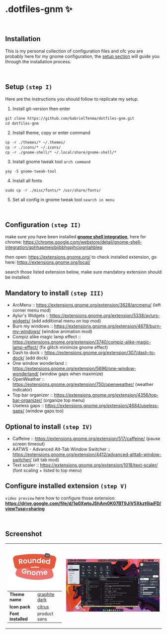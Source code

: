 <p align="left">
  <h1>.dotfiles-gnm ✨</h1>
</p>

<br>

## Installation
This is my personal collection of configuration files and ofc you are probably here for my gnome configuration, the [setup section](#setup) will guide you through the installation process.

<br>

## Setup `(step I)`
Here are the instructions you should follow to replicate my setup.

1. Install git-version then enter
  ```shell
  git clone https://github.com/GabrielTenma/dotfiles-gnm.git
  cd dotfiles-gnm
  ```
2. Install theme, copy or enter command
  ```shell
  cp -r ./themes/* ~/.themes/
  cp -r ./icons/* ~/.icons/
  cp -r ./gnome-shell/* ~/.local/share/gnome-shell/*
  ```
3. Install gnome tweak tool `arch command`
  ```shell
  yay -S gnome-tweak-tool
  ```
4. Install all fonts
  ```shell
  sudo cp -r ./misc/fonts/* /usr/share/fonts/
  ```
5. Set all config in gnome tweak tool
   `search in menu`

<br>

## Configuration `(step II)`

make sure you have been installed <ins>**gnome shell integration**</ins>, here for chrome: https://chrome.google.com/webstore/detail/gnome-shell-integration/gphhapmejobijbbhgpjhcjognlahblep

then open: https://extensions.gnome.org/
to check installed extension, go here: https://extensions.gnome.org/local/

search those listed extension below, make sure mandatory extension should be installed:

## Mandatory to install `(step III)`
- ArcMenu :: https://extensions.gnome.org/extension/3628/arcmenu/ (left corner menu mod)
- Aylur's Widgets :: https://extensions.gnome.org/extension/5338/aylurs-widgets/ (add additional menu on top mod)
- Burn my windows :: https://extensions.gnome.org/extension/4679/burn-my-windows/ (window animation mod)
- Compiz alike magic lamp effect :: https://extensions.gnome.org/extension/3740/compiz-alike-magic-lamp-effect/ (fix glitch minimize gnome effect)
- Dash to dock :: https://extensions.gnome.org/extension/307/dash-to-dock/ (add dock)
- One window wonderland :: https://extensions.gnome.org/extension/5696/one-window-wonderland/ (window gaps when maximize)
- OpenWeather :: https://extensions.gnome.org/extension/750/openweather/ (weather indicator)
- Top bar organizer :: https://extensions.gnome.org/extension/4356/top-bar-organizer/ (organize top menu)
- Useless gaps :: https://extensions.gnome.org/extension/4684/useless-gaps/ (window gaps too)

## Optional to install `(step IV)`
- Caffeine :: https://extensions.gnome.org/extension/517/caffeine/ (pause screen timeout)
- AATWS - Advanced Alt-Tab Window Switcher :: https://extensions.gnome.org/extension/4412/advanced-alttab-window-switcher/ (alt tab mod)
- Text scaler :: https://extensions.gnome.org/extension/1018/text-scaler/ (font scaling + listed to top menu)

## Configure installed extension `(step V)`
`video preview` here how to configure those extension: **https://drive.google.com/file/d/1q0XwtoJShAm0K07BT9JiV5Xkzt6iaiFD/view?usp=sharing**

<br>

## Screenshot
<table cellpadding="4">
<tbody>
<tr>
<td>
<p align="center">
  <img src="https://github.com/GabrielTenma/dotfiles-gnm/blob/master/.assets/rounded-logo1.png?raw=true" align="center" alt="logo" width="190px">
</p>
<p>
  <table  cellpadding="4">
    <tbody>
        <tr>
            <td><b>Theme name</b></td>
            <td><a href="https://github.com/vinceliuice/Graphite-gtk-theme">graphite dark</a></td>
        </tr>
        <tr>
            <td><b>Icon pack</b></td>
            <td><a href="https://github.com/yeyushengfan258/Citrus-icon-theme">citrus</a></td>
        </tr>
        <tr>
            <td><b>Font installed</b></td>
            <td>product sans</td>
        </tr>
    </tbody>
  </table>
</p></td>
  <td>
<!--     <img src="https://raw.githubusercontent.com/GabrielTenma/dotfiles-gnm/theme-graphitedark/.assets/desktop-1.png" alt="img" width="600px"> -->
    <img src="https://raw.githubusercontent.com/GabrielTenma/dotfiles-gnm/theme-graphitedark/.assets/desktop-2.png" alt="img" width="600px">
  </td>
</tr>
</tbody>
</table>
